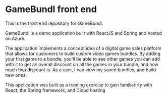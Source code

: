 # GameBundl front end 

This is the front end repository for GameBundl.

GameBundl is a demo application built with ReactJS and Spring and hosted on Azure. 

The application implements a concept idea of a digital game sales platform that allows for customers to build custom video games bundles. By adding your first game to a bundle, you'll be able to see other games you can add with it to get an overall discount on all the games in your bundle, and how much that discount is. As a user, I can view my saved bundles, and build new ones. 

This application was built as a training exercise to gain familiarirty with React, the Spring framework, and Cloud hosting
